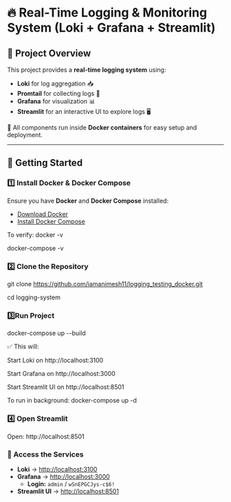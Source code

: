 # 🔥 Real-Time Logging & Monitoring System (Loki + Grafana + Streamlit)

## 📌 Project Overview
This project provides a **real-time logging system** using:
- **Loki** for log aggregation 📥
- **Promtail** for collecting logs 📡
- **Grafana** for visualization 📊
- **Streamlit** for an interactive UI to explore logs 🖥️

🔹 All components run inside **Docker containers** for easy setup and deployment.

---

## 🚀 Getting Started

### **1️⃣ Install Docker & Docker Compose**
Ensure you have **Docker** and **Docker Compose** installed:
- [Download Docker](https://www.docker.com/get-started)
- [Install Docker Compose](https://docs.docker.com/compose/install/)

To verify:
docker -v

docker-compose -v 


### **2️⃣ Clone the Repository**

git clone https://github.com/iamanimesh11/logging_testing_docker.git

cd logging-system

### **3️⃣Run Project**
docker-compose up --build

✅ This will:

Start Loki on http://localhost:3100

Start Grafana on http://localhost:3000

Start Streamlit UI on http://localhost:8501

To run in background:
docker-compose up -d

### **4️⃣ Open Streamlit**
Open: http://localhost:8501

### 🔗 Access the Services  
- **Loki** → [http://localhost:3100](http://localhost:3100)  
- **Grafana** → [http://localhost:3000](http://localhost:3000)  
  - **Login:** `admin` / `wSnEPGCJys-c$6!`  
- **Streamlit UI** → [http://localhost:8501](http://localhost:8501)  



